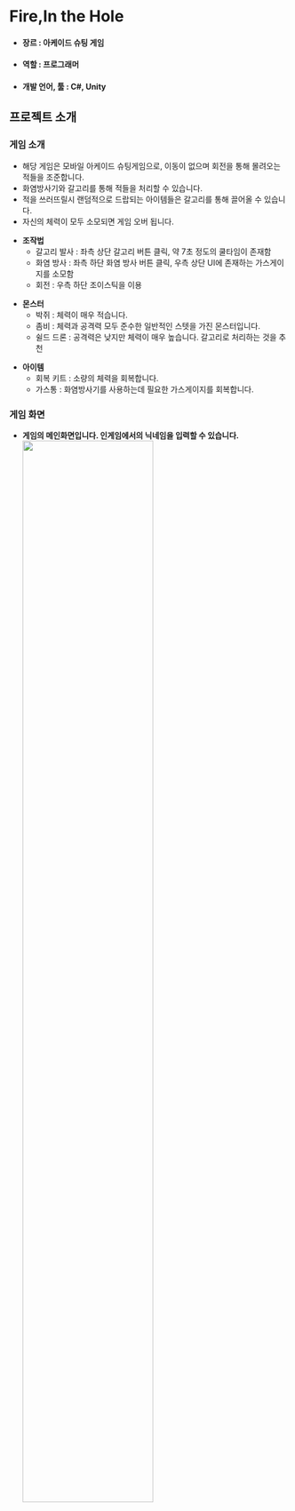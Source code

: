 # Fire,In the Hole
* #### 장르 : 아케이드 슈팅 게임
* #### 역할 : 프로그래머
* #### 개발 언어, 툴 : C#, Unity

## 프로젝트 소개
### 게임 소개
* 해당 게임은 모바일 아케이드 슈팅게임으로, 이동이 없으며 회전을 통해 몰려오는 적들을 조준합니다.
* 화염방사기와 갈고리를 통해 적들을 처리할 수 있습니다.
* 적을 쓰러뜨릴시 랜덤적으로 드랍되는 아이템들은 갈고리를 통해 끌어올 수 있습니다.
* 자신의 체력이 모두 소모되면 게임 오버 됩니다.
+ **조작법**
   + 갈고리 발사 : 좌측 상단 갈고리 버튼 클릭, 약 7초 정도의 쿨타임이 존재함
   + 화염 방사 : 좌측 하단 화염 방사 버튼 클릭, 우측 상단 UI에 존재하는 가스게이지를 소모함
   + 회전 : 우측 하단 조이스틱을 이용
* **몬스터**
  * 박쥐 : 체력이 매우 적습니다.
  * 좀비 : 체력과 공격력 모두 준수한 일반적인 스텟을 가진 몬스터입니다.
  * 쉴드 드론 : 공격력은 낮지만 체력이 매우 높습니다. 갈고리로 처리하는 것을 추천
+ **아이템**
  + 회복 키트 : 소량의 체력을 회복합니다.
  + 가스통 : 화염방사기를 사용하는데 필요한 가스게이지를 회복합니다.
### 게임 화면
* **게임의 메인화면입니다. 인게임에서의 닉네임을 입력할 수 있습니다.**
<img width="70%" src=https://user-images.githubusercontent.com/40797534/56102123-ac62c300-5f65-11e9-8b03-c39e0627c82c.png></img>
